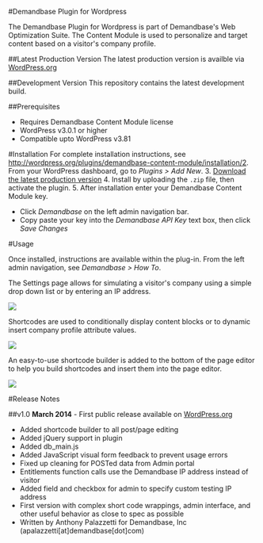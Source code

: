 #Demandbase Plugin for Wordpress

The Demandbase Plugin for Wordpress is part of Demandbase's Web Optimization Suite.
The Content Module is used to personalize and target content based on a visitor's company profile.

##Latest Production Version
The latest production version is availble via [WordPress.org](http://wordpress.org/plugins/demandbase-content-module/)

##Development Version
This repository contains the latest development build.

##Prerequisites
* Requires Demandbase Content Module license
* WordPress v3.0.1 or higher
* Compatible upto WordPress v3.81

#Installation
For complete installation instructions, see http://wordpress.org/plugins/demandbase-content-module/installation/2. From your WordPress dashboard, go to *Plugins > Add New*.
3. [Download the latest production version](http://downloads.wordpress.org/plugin/demandbase-content-module.zip)
4. Install by uploading the `.zip` file, then activate the plugin.
5. After installation enter your Demandbase Content Module key.
  * Click *Demandbase* on the left admin navigation bar.
  * Copy paste your key into the *Demandbase API Key* text box, then click *Save Changes*

#Usage

Once installed, instructions are available within the plug-in.
From the left admin navigation, see *Demandbase > How To*.

The Settings page allows for simulating a visitor's company using a simple drop down list or by entering an IP address.

<img src='https://www.evernote.com/shard/s100/sh/6a117ec2-f714-45d7-a8eb-bf2dfae7d598/d83797595e0c144ecf27041400fda84a/deep/0/Screenshot%203/6/14,%2012:23%20PM.jpg' />

Shortcodes are used to conditionally display content blocks or to dynamic insert company profile attribute values.

<img src='https://www.evernote.com/shard/s100/sh/a2bc222c-2022-4b26-a309-05ecfcc63e7e/c3035e33709c2ecd290cdb113c7d0a0a/deep/0/Screenshot%203/6/14,%2012:41%20PM.jpg' />

An easy-to-use shortcode builder is added to the bottom of the page editor to help you build shortcodes and insert them into the page editor.

<img src='https://www.evernote.com/shard/s100/sh/ab95d4a2-1258-4985-a5c6-67c96a9f0e64/178792f7731474f064daeffac3a52587/deep/0/Screenshot%203/6/14,%2012:44%20PM.jpg' />

#Release Notes

##v1.0
**March 2014** - First public release available on [WordPress.org](http://wordpress.org/plugins/demandbase-content-module)

* Added shortcode builder to all post/page editing
* Added jQuery support in plugin
* Added db_main.js
* Added JavaScript visual form feedback to prevent usage errors
* Fixed up cleaning for POSTed data from Admin portal
* Entitlements function calls use the Demandbase IP address instead of visitor
* Added field and checkbox for admin to specify custom testing IP address
* First version with complex short code wrappings, admin interface, and other useful behavior as close to spec as possible
* Written by Anthony Palazzetti for Demandbase, Inc (apalazzetti[at]demandbase[dot]com)


